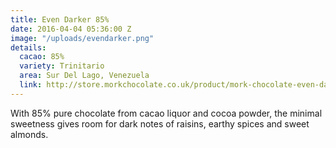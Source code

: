 ```yaml
---
title: Even Darker 85%
date: 2016-04-04 05:36:00 Z
image: "/uploads/evendarker.png"
details:
  cacao: 85%
  variety: Trinitario
  area: Sur Del Lago, Venezuela
  link: http://store.morkchocolate.co.uk/product/mork-chocolate-even-darker-250g
---
```


With 85% pure chocolate from cacao liquor and cocoa powder, the minimal sweetness gives room for dark notes of raisins, earthy spices and sweet almonds.
